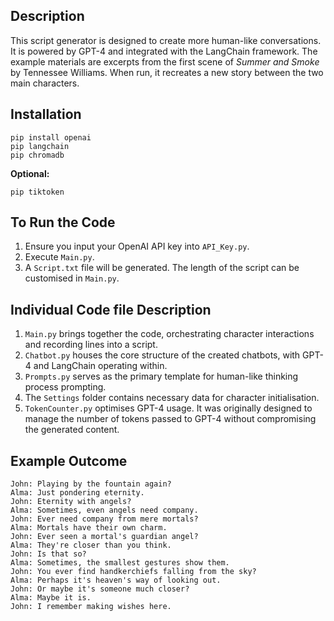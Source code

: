 ## Description
This script generator is designed to create more human-like conversations. It is powered by GPT-4 and integrated with the LangChain framework. The example materials are excerpts from the first scene of *Summer and Smoke* by Tennessee Williams. When run, it recreates a new story between the two main characters.

## Installation
```
pip install openai 
pip langchain 
pip chromadb
```
**Optional:**
```
pip tiktoken
```

## To Run the Code
1.  Ensure you input your OpenAI API key into `API_Key.py`.
2.  Execute `Main.py`.
3.  A `Script.txt` file will be generated. The length of the script can be customised in `Main.py`.

## Individual Code file Description
1.  `Main.py` brings together the code, orchestrating character interactions and recording lines into a script.
2.  `Chatbot.py` houses the core structure of the created chatbots, with GPT-4 and LangChain operating within.
3.  `Prompts.py` serves as the primary template for human-like thinking process prompting.
4.  The `Settings` folder contains necessary data for character initialisation.
5.  `TokenCounter.py` optimises GPT-4 usage. It was originally designed to manage the number of tokens passed to GPT-4 without compromising the generated content.

## Example Outcome
```
John: Playing by the fountain again?
Alma: Just pondering eternity.
John: Eternity with angels?
Alma: Sometimes, even angels need company.
John: Ever need company from mere mortals?
Alma: Mortals have their own charm.
John: Ever seen a mortal's guardian angel?
Alma: They're closer than you think.
John: Is that so?
Alma: Sometimes, the smallest gestures show them.
John: You ever find handkerchiefs falling from the sky?
Alma: Perhaps it's heaven's way of looking out.
John: Or maybe it's someone much closer?
Alma: Maybe it is.
John: I remember making wishes here.
```
